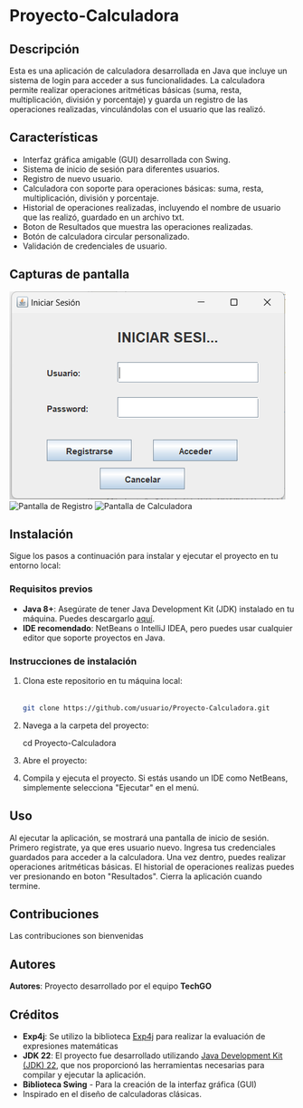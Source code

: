 # **Proyecto-Calculadora**

## Descripción

Esta es una aplicación de calculadora desarrollada en Java que incluye un sistema de login para acceder a sus funcionalidades.
La calculadora permite realizar operaciones aritméticas básicas (suma, resta, multiplicación, división y porcentaje)
y guarda un registro de las operaciones realizadas, vinculándolas con el usuario que las realizó.

## Características

- Interfaz gráfica amigable (GUI) desarrollada con Swing.
- Sistema de inicio de sesión para diferentes usuarios.
- Registro de nuevo usuario.
- Calculadora con soporte para operaciones básicas: suma, resta, multiplicación, división y porcentaje.
- Historial de operaciones realizadas, incluyendo el nombre de usuario que las realizó, guardado en un archivo txt.
- Boton de Resultados que muestra las operaciones realizadas.
- Botón de calculadora circular personalizado.
- Validación de credenciales de usuario.

## Capturas de pantalla

![Pantalla de Login](src/imagenes/login.png.png)
![Pantalla de Registro](src/imagenes/resgistro.png)
![Pantalla de Calculadora](src/imagenes/calculadora.png)

## Instalación

Sigue los pasos a continuación para instalar y ejecutar el proyecto en tu entorno local:

### Requisitos previos

- **Java 8+**: Asegúrate de tener Java Development Kit (JDK) instalado en tu máquina. Puedes descargarlo [aquí](https://www.oracle.com/java/technologies/javase-downloads.html).
- **IDE recomendado**: NetBeans o IntelliJ IDEA, pero puedes usar cualquier editor que soporte proyectos en Java.

### Instrucciones de instalación

1. Clona este repositorio en tu máquina local:

   ```bash
   
   git clone https://github.com/usuario/Proyecto-Calculadora.git
   
2. Navega a la carpeta del proyecto:
   
   cd Proyecto-Calculadora
   
3. Abre el proyecto:
4. Compila y ejecuta el proyecto. Si estás usando un IDE como NetBeans, simplemente selecciona "Ejecutar" en el menú.
   
## Uso

Al ejecutar la aplicación, se mostrará una pantalla de inicio de sesión.
Primero registrate, ya que eres usuario nuevo.
Ingresa tus credenciales guardados para acceder a la calculadora.
Una vez dentro, puedes realizar operaciones aritméticas básicas.
El historial de operaciones realizas puedes ver presionando en boton "Resultados".
Cierra la aplicación cuando termine.

## Contribuciones

Las contribuciones son bienvenidas 

## Autores 

**Autores**: Proyecto desarrollado por el equipo **TechGO**

## Créditos 
- **Exp4j**: Se utilizo la biblioteca [Exp4j](https://www.objecthunter.net/exp4j/) para realizar la evaluación de expresiones matemáticas
- **JDK 22**: El proyecto fue desarrollado utilizando [Java Development Kit (JDK) 22](https://jdk.java.net/22/), que nos proporcionó las herramientas necesarias para compilar y ejecutar la aplicación.
- **Biblioteca Swing** - Para la creación de la interfaz gráfica (GUI)
- Inspirado en el diseño de calculadoras clásicas.
